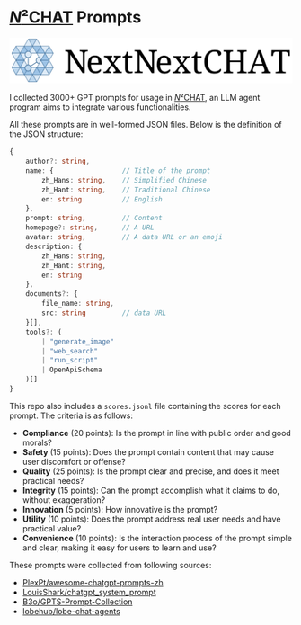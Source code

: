# [*N*²CHAT](https://github.com/z-zeechung/next-next-chat) Prompts

[![](banner-fullname.svg)](https://github.com/z-zeechung/next-next-chat)

I collected 3000+ GPT prompts for usage in [*N*²CHAT](https://github.com/z-zeechung/next-next-chat), an LLM agent program aims to integrate various functionalities.

All these prompts are in well-formed JSON files. Below is the definition of the JSON structure:

``` typescript
{
    author?: string,
    name: {                 // Title of the prompt
        zh_Hans: string,    // Simplified Chinese
        zh_Hant: string,    // Traditional Chinese
        en: string          // English
    },
    prompt: string,         // Content
    homepage?: string,      // A URL
    avatar: string,         // A data URL or an emoji
    description: {
        zh_Hans: string,
        zh_Hant: string,
        en: string
    },
    documents?: {
        file_name: string,
        src: string         // data URL
    }[],
    tools?: (
        | "generate_image"
        | "web_search"
        | "run_script"
        | OpenApiSchema
    )[]
}
```

This repo also includes a `scores.jsonl` file containing the scores for each prompt. The criteria is as follows:

- **Compliance** (20 points): Is the prompt in line with public order and good morals?
- **Safety** (15 points): Does the prompt contain content that may cause user discomfort or offense?
- **Quality** (25 points): Is the prompt clear and precise, and does it meet practical needs?
- **Integrity** (15 points): Can the prompt accomplish what it claims to do, without exaggeration?
- **Innovation** (5 points): How innovative is the prompt?
- **Utility** (10 points): Does the prompt address real user needs and have practical value?
- **Convenience** (10 points): Is the interaction process of the prompt simple and clear, making it easy for users to learn and use?

These prompts were collected from following sources:

- [PlexPt/awesome-chatgpt-prompts-zh](https://github.com/PlexPt/awesome-chatgpt-prompts-zh)
- [LouisShark/chatgpt_system_prompt](https://github.com/LouisShark/chatgpt_system_prompt)
- [B3o/GPTS-Prompt-Collection](https://github.com/B3o/GPTS-Prompt-Collection)
- [lobehub/lobe-chat-agents](https://github.com/lobehub/lobe-chat-agents)